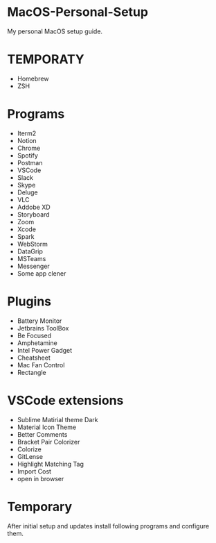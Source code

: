 # MacOS-Personal-Setup
My personal MacOS setup guide.

# TEMPORATY

- Homebrew
- ZSH

# Programs

- Iterm2
- Notion
- Chrome
- Spotify
- Postman
- VSCode
- Slack
- Skype
- Deluge
- VLC
- Addobe XD
- Storyboard
- Zoom
- Xcode
- Spark
- WebStorm
- DataGrip
- MSTeams
- Messenger
- Some app clener

# Plugins

- Battery Monitor
- Jetbrains ToolBox
- Be Focused
- Amphetamine
- Intel Power Gadget
- Cheatsheet
- Mac Fan Control
- Rectangle

# VSCode extensions

- Sublime Matirial theme Dark
- Material Icon Theme
- Better Comments
- Bracket Pair Colorizer
- Colorize
- GitLense
- Highlight Matching Tag
- Import Cost
- open in browser

# Temporary

After initial setup and updates install following programs and configure them.
